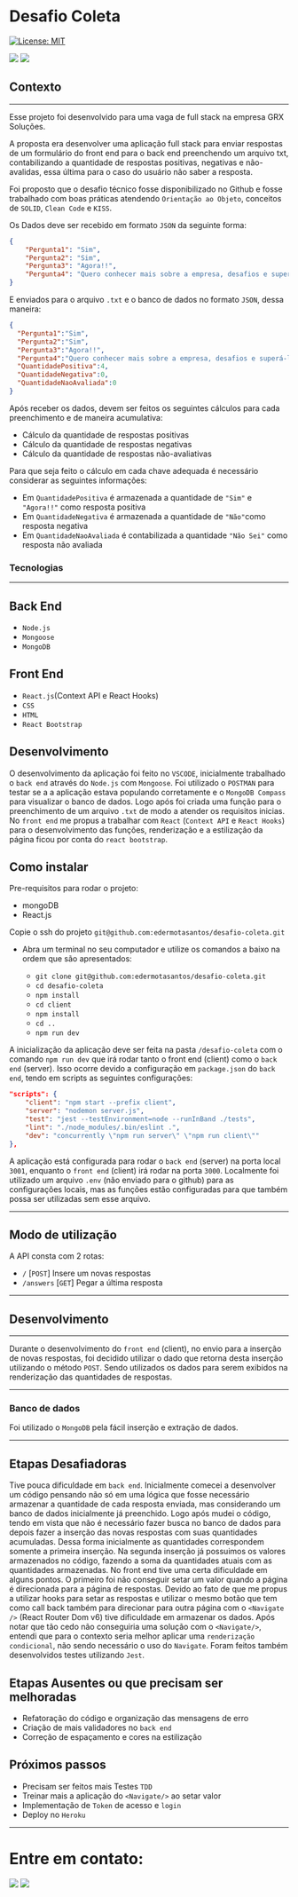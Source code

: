 # Desafio Coleta

[![License: MIT](https://img.shields.io/badge/License-MIT-green.svg)](https://opensource.org/licenses/MIT)

<div> 
  <a href="https://www.linkedin.com/in/eder-santos-dev/" target="_blank"><img src="https://img.shields.io/badge/-LinkedIn-%230077B5?style=for-the-badge&logo=linkedin&logoColor=white" target="_blank"></a> 
  <a href = "mailto:eder.mota@outlook.com"><img src="https://img.shields.io/badge/Microsoft_Outlook-0078D4?style=for-the-badge&logo=microsoft-outlook&logoColor=white" target="_blank"></a> 
</div>

## Contexto

---

Esse projeto foi desenvolvido para uma vaga de full stack na empresa GRX Soluções.

A proposta era desenvolver uma aplicação full stack para enviar respostas de um formulário do front end para o back end preenchendo um arquivo txt, contabilizando a quantidade de respostas positivas, negativas e não-avalidas, essa última para o caso do usuário não saber a resposta. 

Foi proposto que o desafio técnico fosse disponibilizado no Github e fosse trabalhado com boas práticas atendendo `Orientação ao Objeto`, conceitos de `SOLID`, `Clean Code` e `KISS`.

Os Dados deve ser recebido em formato `JSON` da seguinte forma:

```json
{
    "Pergunta1": "Sim",
    "Pergunta2": "Sim",
    "Pergunta3": "Agora!!",
    "Pergunta4": "Quero conhecer mais sobre a empresa, desafios e superá-los em conjunto com um time incrível!"
}
```

E enviados para o arquivo `.txt` e o banco de dados no formato `JSON`, dessa maneira:

```json
{
  "Pergunta1":"Sim",
  "Pergunta2":"Sim",
  "Pergunta3":"Agora!!",
  "Pergunta4":"Quero conhecer mais sobre a empresa, desafios e superá-los em conjunto com um time incrível!",
  "QuantidadePositiva":4,
  "QuantidadeNegativa":0,
  "QuantidadeNaoAvaliada":0
}
```

Após receber os dados, devem ser feitos os seguintes cálculos para cada preenchimento e de maneira acumulativa:
- Cálculo da quantidade de respostas positivas
- Cálculo da quantidade de respostas negativas
- Cálculo da quantidade de respostas não-avaliativas


Para que seja feito o cálculo em cada chave adequada é necessário considerar as seguintes informações: 
- Em `QuantidadePositiva` é armazenada a quantidade de `"Sim"` e `"Agora!!"` como resposta positiva
- Em `QuantidadeNegativa` é armazenada a quantidade de `"Não"`como resposta negativa
- Em `QuantidadeNaoAvaliada` é contabilizada a quantidade `"Não Sei"` como resposta não avaliada


### Tecnologias

---

## Back End

* `Node.js`
* `Mongoose`
* `MongoDB`

## Front End

* `React.js`(Context API e React Hooks)
* `CSS`
* `HTML`
* `React Bootstrap`

## Desenvolvimento

O desenvolvimento da aplicação foi feito no `VSCODE`, inicialmente trabalhado o `back end` através do `Node.js` com `Mongoose`. Foi utilizado o `POSTMAN` para testar se a a aplicação estava populando corretamente e o `MongoDB Compass` para visualizar o banco de dados. Logo após foi criada uma função para o preenchimento de um arquivo `.txt` de modo a atender os requisitos inicias.
No `front end` me propus a trabalhar com `React` (`Context API` e `React Hooks`) para o desenvolvimento das funções, renderização e a estilização da página ficou por conta do `react bootstrap`.

## Como instalar

Pre-requisitos para rodar o projeto: 
- mongoDB
- React.js

Copie o ssh do projeto `git@github.com:edermotasantos/desafio-coleta.git`

* Abra um terminal no seu computador e utilize os comandos a baixo na ordem que são apresentados:

  * `git clone git@github.com:edermotasantos/desafio-coleta.git`
  * `cd desafio-coleta`
  * `npm install`
  * `cd client`
  * `npm install`
  * `cd ..`
  * `npm run dev`

A inicialização da aplicação deve ser feita na pasta `/desafio-coleta` com o comando `npm run dev` que irá rodar tanto o front end (client) como o `back end` (server). Isso ocorre devido a configuração em `package.json` do `back end`, tendo em scripts as seguintes configurações:


```json
"scripts": {
    "client": "npm start --prefix client",
    "server": "nodemon server.js",
    "test": "jest --testEnvironment=node --runInBand ./tests",
    "lint": "./node_modules/.bin/eslint .",
    "dev": "concurrently \"npm run server\" \"npm run client\""
},
```

  
  A aplicação está configurada para rodar o `back end` (server) na porta local `3001`, enquanto o `front end` (client) irá rodar na porta `3000`. Localmente foi utilizado um arquivo `.env` (não enviado para o github) para as configurações locais, mas as funções estão configuradas para que também possa ser utilizadas sem esse arquivo.

---

## Modo de utilização

A API consta com 2 rotas: 
* `/` [`POST`] Insere um novas respostas
 * `/answers` [`GET`]  Pegar a última resposta
---

## Desenvolvimento

---
Durante o desenvolvimento do `front end` (client), no envio para a inserção de novas respostas, foi decidido utilizar o dado que retorna desta inserção utilizando o método `POST`. Sendo utilizados os dados para serem exibidos na renderização das quantidades de respostas.

---

### Banco de dados

Foi utilizado o `MongoDB` pela fácil inserção e extração de dados.

---

## Etapas Desafiadoras

Tive pouca dificuldade em `back end`. Inicialmente comecei a desenvolver um código pensando não só em uma lógica que fosse necessário armazenar a quantidade de cada resposta enviada, mas considerando um banco de dados inicialmente já preenchido. Logo após mudei o código, tendo em vista que não é necessário fazer busca no banco de dados para depois fazer a inserção das novas respostas com suas quantidades acumuladas. Dessa forma inicialmente as quantidades correspondem somente a primeira inserção. Na segunda inserção já possuimos os valores armazenados no código, fazendo a soma da quantidades atuais com as quantidades armazenadas. 
No front end tive uma certa dificuldade em alguns pontos. O primeiro foi não conseguir setar um valor quando a página é direcionada para a página de respostas. Devido ao fato de que me propus a utilizar hooks para setar as respostas e utilizar o mesmo botão que tem como call back também para direcionar para outra página com o `<Navigate />` (React Router Dom v6) tive dificuldade em armazenar os dados. Após notar que tão cedo não conseguiria uma solução com o `<Navigate/>`, entendi que para o contexto seria melhor aplicar uma `renderização condicional`, não sendo necessário o uso do `Navigate`.
Foram feitos também desenvolvidos testes utilizando `Jest`.

## Etapas Ausentes ou que precisam ser melhoradas

* Refatoração do código e organização das mensagens de erro
* Criação de mais validadores no `back end`
* Correção de espaçamento e cores na estilização


## Próximos passos

* Precisam ser feitos mais Testes `TDD`
* Treinar mais a aplicação do `<Navigate/>` ao setar valor
* Implementação de `Token` de acesso e `login`
* Deploy no `Heroku`


---


# Entre em contato:

<div> 
  <a href="https://www.linkedin.com/in/eder-santos-dev/" target="_blank"><img src="https://img.shields.io/badge/-LinkedIn-%230077B5?style=for-the-badge&logo=linkedin&logoColor=white" target="_blank"></a> 
  <a href = "mailto:eder.mota@outlook.com"><img src="https://img.shields.io/badge/Microsoft_Outlook-0078D4?style=for-the-badge&logo=microsoft-outlook&logoColor=white" target="_blank"></a> 
</div>
